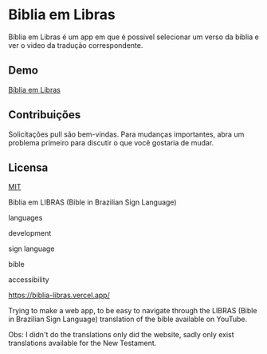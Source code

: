 # Biblia em Libras

Bíblia em Libras é um app em que é possivel selecionar um verso da biblia e ver o video da tradução correspondente.

## Demo
[Bíblia em Libras](https://biblia-libras.vercel.app/)

## Contribuições
Solicitações pull são bem-vindas. Para mudanças importantes, abra um problema primeiro para discutir o que você gostaria de mudar. 

## Licensa
[MIT](https://choosealicense.com/licenses/mit/)


Biblia em LIBRAS (Bible in Brazilian Sign Language) 

languages


development


sign language


bible


accessibility



https://biblia-libras.vercel.app/

Trying to make a web app, to be easy to navigate through the LIBRAS (Bible in Brazilian Sign Language) translation of the bible available on YouTube.

Obs: I didn't do the translations only did the website, sadly only exist translations available for the New Testament. 

